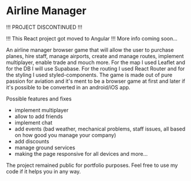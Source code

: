 # Airline Manager


!!! PROJECT DISCONTINUED !!!

!!! This React project got moved to Angular !!!
More info coming soon...

An airline manager browser game that will allow the user to purchase planes, hire staff, manage airports, create and manage routes, implement multiplayer, enable trade and mouch more.
For the map I used Leaflet and for the DB I will use Supabase. For the routing I used React Router and for the styling I used styled-components.
The game is made out of pure passion for aviation and it's ment to be a browser game at first and later if it's possible to be converted in an android/iOS app.

 Possible features and fixes
 - implement multiplayer
 - allow to add friends
 - implement chat
 - add events (bad weather, mechanical problems, staff issues, all based on how good you manage your company)
 - add discounts
 - manage ground services
 - making the page responsive for all devices
and more...

The project remained public for portfolio purposes. Feel free to use my code if it helps you in any way.
